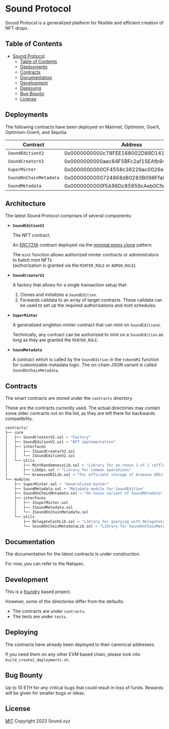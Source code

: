 # Sound Protocol

Sound Protocol is a generalized platform for flexible and efficient creation of NFT drops.

## Table of Contents

- [Sound Protocol](#sound-protocol)
  - [Table of Contents](#table-of-contents)
  - [Deployments](#deployments)
  - [Contracts](#contracts)
  - [Documentation](#documentation)
  - [Development](#development)
  - [Deploying](#deploying)
  - [Bug Bounty](#bug-bounty)
  - [License](#license)

## Deployments

The following contracts have been deployed on Mainnet, Optimism, Goerli, Optimism-Goerli, and Sepolia.

| Contract  |  Address |
|---|---|
| `SoundEditionV2` | 0x0000000000c78FEE168002D89D141517b8E6E0FE
| `SoundCreatorV2` | 0x0000000000aec84F5BFc2af15EAfb943bf4e3522
| `SuperMinter` | 0x0000000000CF4558c36229ac0026ee16D3aE35Cd
| `SoundOnChainMetadata` | 0x0000000000724868d80283B098Ffa809B2181692
| `SoundMetadata` | 0x0000000000f5A96Dc85959cAeb0Cfe680f108FB5

## Architecture

The latest Sound Protocol comprises of several components: 

- **`SoundEditionV2`**  

  The NFT contract.

  An [ERC721A](https://github.com/chiru-labs/ERC721A) contract deployed via the [minimal proxy clone](https://eips.ethereum.org/EIPS/eip-1167) pattern.

  The `mint` function allows authorized minter contracts or administrators to batch mint NFTs  
  (authorization is granted via the `MINTER_ROLE` or `ADMIN_ROLE`).

- **`SoundCreatorV2`** 

  A factory that allows for a single transaction setup that:
  1. Clones and initializes a `SoundEdition`.
  2. Forwards calldata to an array of target contracts. These calldata can be used to set up the required authorizations and mint schedules.

- **`SuperMinter`**

  A generalized singleton minter contract that can mint on `SoundEdition`s.

  Technically, any contract can be authorized to mint on a `SoundEdition` as long as they are granted the `MINTER_ROLE`.

- **`SoundMetadata`**

  A contract which is called by the `SoundEdition` in the `tokenURI` function for customizable metadata logic. The on-chain JSON variant is called `SoundOnChainMetadata`.


## Contracts

The smart contracts are stored under the `contracts` directory.

These are the contracts currently used. The actual directories may contain some older contracts not on the list, as they are left there for backwards compatibility.

```ml
contracts/
├── core
│   ├── SoundCreatorV2.sol ─ "Factory"
│   ├── SoundEditionV2.sol ─ "NFT implementation"
│   ├── interfaces
│   │   ├── ISoundCreatorV2.sol
│   │   └── ISoundEditionV2.sol
│   └── utils
│       ├── MintRandomnessLib.sol ─ "Library for on-chain 1-of-1 raffle"
│       ├── LibOps.sol ─ "Library for common operations"
│       └── ArweaveURILib.sol ─ "For efficient storage of Arweave URIs"
└── modules
    ├── SuperMinter.sol ─ "Generalized minter"
    ├── SoundMetadata.sol ─ "Metadata module for SoundEdition"
    ├── SoundOnChainMetadata.sol ─ "On-chain variant of SoundMetadata"
    ├── interfaces
    │   ├── ISuperMinter.sol
    │   ├── ISoundMetadata.sol
    │   └── ISoundOnChainMetadata.sol
    └── utils
        ├── DelegateCashLib.sol ─ "Library for querying with DelegateCash"
        └── SoundOnChainMetadataLib.sol ─ "Library for SoundOnChainMetadata"
```

## Documentation

The documentation for the latest contracts is under construction.

For now, you can refer to the Natspec.

## Development

This is a [foundry](https://getfoundry.sh) based project. 

However, some of the directories differ from the defaults. 

- The contracts are under `contracts`.
- The tests are under `tests`.

## Deploying

The contracts have already been deployed to their canonical addresses.

If you need them on any other EVM based chain, please look into `build_create2_deployments.sh`.

## Bug Bounty

Up to 10 ETH for any critical bugs that could result in loss of funds. Rewards will be given for smaller bugs or ideas.

## License

[MIT](LICENSE) Copyright 2023 Sound.xyz
